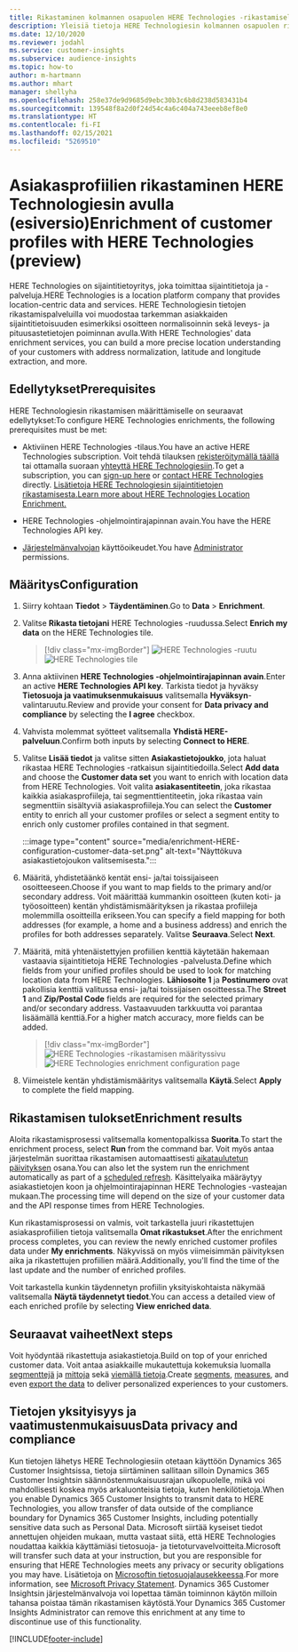 ```yaml
---
title: Rikastaminen kolmannen osapuolen HERE Technologies -rikastamisella
description: Yleisiä tietoja HERE Technologiesin kolmannen osapuolen rikastamisesta.
ms.date: 12/10/2020
ms.reviewer: jodahl
ms.service: customer-insights
ms.subservice: audience-insights
ms.topic: how-to
author: m-hartmann
ms.author: mhart
manager: shellyha
ms.openlocfilehash: 258e37de9d9685d9ebc30b3c6b8d238d583431b4
ms.sourcegitcommit: 139548f8a2d0f24d54c4a6c404a743eeeb8ef8e0
ms.translationtype: HT
ms.contentlocale: fi-FI
ms.lasthandoff: 02/15/2021
ms.locfileid: "5269510"
---
```

# <a name="enrichment-of-customer-profiles-with-here-technologies-preview"></a><span data-ttu-id="0bc58-103">Asiakasprofiilien rikastaminen HERE Technologiesin avulla (esiversio)</span><span class="sxs-lookup"><span data-stu-id="0bc58-103">Enrichment of customer profiles with HERE Technologies (preview)</span></span>

<span data-ttu-id="0bc58-104">HERE Technologies on sijaintitietoyritys, joka toimittaa sijaintitietoja ja -palveluja.</span><span class="sxs-lookup"><span data-stu-id="0bc58-104">HERE Technologies is a location platform company that provides location-centric data and services.</span></span> <span data-ttu-id="0bc58-105">HERE Technologiesin tietojen rikastamispalveluilla voi muodostaa tarkemman asiakkaiden sijaintitietoisuuden esimerkiksi osoitteen normalisoinnin sekä leveys- ja pituusastetietojen poiminnan avulla.</span><span class="sxs-lookup"><span data-stu-id="0bc58-105">With HERE Technologies' data enrichment services, you can build a more precise location understanding of your customers with address normalization, latitude and longitude extraction, and more.</span></span>

## <a name="prerequisites"></a><span data-ttu-id="0bc58-106">Edellytykset</span><span class="sxs-lookup"><span data-stu-id="0bc58-106">Prerequisites</span></span>

<span data-ttu-id="0bc58-107">HERE Technologiesin rikastamisen määrittämiselle on seuraavat edellytykset:</span><span class="sxs-lookup"><span data-stu-id="0bc58-107">To configure HERE Technologies enrichments, the following prerequisites must be met:</span></span>

- <span data-ttu-id="0bc58-108">Aktiviinen HERE Technologies -tilaus.</span><span class="sxs-lookup"><span data-stu-id="0bc58-108">You have an active HERE Technologies subscription.</span></span> <span data-ttu-id="0bc58-109">Voit tehdä tilauksen [rekisteröitymällä täällä](https://developer.here.com/sign-up?utm_medium=referral&utm_source=Microsoft-Dynamics-CI&create=Freemium-Basic) tai ottamalla suoraan [yhteyttä HERE Technologiesiin](https://developer.here.com/help?utm_medium=referral&utm_source=Microsoft-Dynamics-CI#how-can-we-help-you).</span><span class="sxs-lookup"><span data-stu-id="0bc58-109">To get a subscription, you can [sign-up here](https://developer.here.com/sign-up?utm_medium=referral&utm_source=Microsoft-Dynamics-CI&create=Freemium-Basic) or [contact HERE Technologies](https://developer.here.com/help?utm_medium=referral&utm_source=Microsoft-Dynamics-CI#how-can-we-help-you) directly.</span></span> [<span data-ttu-id="0bc58-110">Lisätietoja HERE Technologiesin sijaintitietojen rikastamisesta.</span><span class="sxs-lookup"><span data-stu-id="0bc58-110">Learn more about HERE Technologies Location Enrichment.</span></span>](https://developer.here.com/location-enrichment?cid=Dev-MicrosoftDynamics-DB-0-Dev-&utm_source=MicrosoftDynamics&utm_medium=referral&utm_campaign=Online_Dev_ReferralMicrosoft)

- <span data-ttu-id="0bc58-111">HERE Technologies -ohjelmointirajapinnan avain.</span><span class="sxs-lookup"><span data-stu-id="0bc58-111">You have the HERE Technologies API key.</span></span>

- <span data-ttu-id="0bc58-112">[Järjestelmänvalvojan](permissions.md#administrator) käyttöoikeudet.</span><span class="sxs-lookup"><span data-stu-id="0bc58-112">You have [Administrator](permissions.md#administrator) permissions.</span></span>

## <a name="configuration"></a><span data-ttu-id="0bc58-113">Määritys</span><span class="sxs-lookup"><span data-stu-id="0bc58-113">Configuration</span></span>

1. <span data-ttu-id="0bc58-114">Siirry kohtaan **Tiedot** > **Täydentäminen**.</span><span class="sxs-lookup"><span data-stu-id="0bc58-114">Go to **Data** > **Enrichment**.</span></span>

1. <span data-ttu-id="0bc58-115">Valitse **Rikasta tietojani** HERE Technologies -ruudussa.</span><span class="sxs-lookup"><span data-stu-id="0bc58-115">Select **Enrich my data** on the HERE Technologies tile.</span></span>

   > [!div class="mx-imgBorder"]
   > <span data-ttu-id="0bc58-116">![HERE Technologies -ruutu](media/HERE-tile.png "HERE Technologies -ruutu")</span><span class="sxs-lookup"><span data-stu-id="0bc58-116">![HERE Technologies tile](media/HERE-tile.png "HERE Technologies tile")</span></span>

1. <span data-ttu-id="0bc58-117">Anna aktiivinen **HERE Technologies -ohjelmointirajapinnan avain**.</span><span class="sxs-lookup"><span data-stu-id="0bc58-117">Enter an active **HERE Technologies API key**.</span></span> <span data-ttu-id="0bc58-118">Tarkista tiedot ja hyväksy **Tietosuoja ja vaatimuksenmukaisuus** valitsemalla **Hyväksyn**-valintaruutu.</span><span class="sxs-lookup"><span data-stu-id="0bc58-118">Review and provide your consent for **Data privacy and compliance** by selecting the **I agree** checkbox.</span></span> 

1. <span data-ttu-id="0bc58-119">Vahvista molemmat syötteet valitsemalla **Yhdistä HERE-palveluun**.</span><span class="sxs-lookup"><span data-stu-id="0bc58-119">Confirm both inputs by selecting **Connect to HERE**.</span></span>

1.  <span data-ttu-id="0bc58-120">Valitse **Lisää tiedot** ja valitse sitten **Asiakastietojoukko**, jota haluat rikastaa HERE Technologies -ratkaisun sijaintitiedoilla.</span><span class="sxs-lookup"><span data-stu-id="0bc58-120">Select **Add data** and choose the **Customer data set** you want to enrich with location data from HERE Technologies.</span></span> <span data-ttu-id="0bc58-121">Voit valita **asiakasentiteetin**, joka rikastaa kaikkia asiakasprofiileja, tai segmenttientiteetin, joka rikastaa vain segmenttiin sisältyviä asiakasprofiileja.</span><span class="sxs-lookup"><span data-stu-id="0bc58-121">You can select the **Customer** entity to enrich all your customer profiles or select a segment entity to enrich only customer profiles contained in that segment.</span></span>

    :::image type="content" source="media/enrichment-HERE-configuration-customer-data-set.png" alt-text="Näyttökuva asiakastietojoukon valitsemisesta.":::

1. <span data-ttu-id="0bc58-123">Määritä, yhdistetäänkö kentät ensi- ja/tai toissijaiseen osoitteeseen.</span><span class="sxs-lookup"><span data-stu-id="0bc58-123">Choose if you want to map fields to the primary and/or secondary address.</span></span> <span data-ttu-id="0bc58-124">Voit määrittää kummankin osoitteen (kuten koti- ja työosoitteen) kentän yhdistämismäärityksen ja rikastaa profiileja molemmilla osoitteilla erikseen.</span><span class="sxs-lookup"><span data-stu-id="0bc58-124">You can specify a field mapping for both addresses (for example, a home and a business address) and enrich the profiles for both addresses separately.</span></span> <span data-ttu-id="0bc58-125">Valitse **Seuraava**.</span><span class="sxs-lookup"><span data-stu-id="0bc58-125">Select **Next**.</span></span>

1. <span data-ttu-id="0bc58-126">Määritä, mitä yhtenäistettyjen profiilien kenttiä käytetään hakemaan vastaavia sijaintitietoja HERE Technologies -palvelusta.</span><span class="sxs-lookup"><span data-stu-id="0bc58-126">Define which fields from your unified profiles should be used to look for matching location data from HERE Technologies.</span></span> <span data-ttu-id="0bc58-127">**Lähiosoite 1** ja **Postinumero** ovat pakollisia kenttiä valitussa ensi- ja/tai toissijaisen osoitteessa.</span><span class="sxs-lookup"><span data-stu-id="0bc58-127">The **Street 1** and **Zip/Postal Code** fields are required for the selected primary and/or secondary address.</span></span> <span data-ttu-id="0bc58-128">Vastaavuuden tarkkuutta voi parantaa lisäämällä kenttiä.</span><span class="sxs-lookup"><span data-stu-id="0bc58-128">For a higher match accuracy, more fields can be added.</span></span>

   > [!div class="mx-imgBorder"]
   > <span data-ttu-id="0bc58-129">![HERE Technologies -rikastamisen määrityssivu](media/enrichment-HERE-configuration.png "HERE Technologies -rikastamisen määrityssivu")</span><span class="sxs-lookup"><span data-stu-id="0bc58-129">![HERE Technologies enrichment configuration page](media/enrichment-HERE-configuration.png "HERE Technologies enrichment configuration page")</span></span>

1. <span data-ttu-id="0bc58-130">Viimeistele kentän yhdistämismääritys valitsemalla **Käytä**.</span><span class="sxs-lookup"><span data-stu-id="0bc58-130">Select **Apply** to complete the field mapping.</span></span>

## <a name="enrichment-results"></a><span data-ttu-id="0bc58-131">Rikastamisen tulokset</span><span class="sxs-lookup"><span data-stu-id="0bc58-131">Enrichment results</span></span>

<span data-ttu-id="0bc58-132">Aloita rikastamisprosessi valitsemalla komentopalkissa **Suorita**.</span><span class="sxs-lookup"><span data-stu-id="0bc58-132">To start the enrichment process, select **Run** from the command bar.</span></span> <span data-ttu-id="0bc58-133">Voit myös antaa järjestelmän suorittaa rikastamisen automaattisesti [aikataulutetun päivityksen](system.md#schedule-tab) osana.</span><span class="sxs-lookup"><span data-stu-id="0bc58-133">You can also let the system run the enrichment automatically as part of a [scheduled refresh](system.md#schedule-tab).</span></span> <span data-ttu-id="0bc58-134">Käsittelyaika määräytyy asiakastietojen koon ja ohjelmointirajapinnan HERE Technologies -vasteajan mukaan.</span><span class="sxs-lookup"><span data-stu-id="0bc58-134">The processing time will depend on the size of your customer data and the API response times from HERE Technologies.</span></span>

<span data-ttu-id="0bc58-135">Kun rikastamisprosessi on valmis, voit tarkastella juuri rikastettujen asiakasprofiilien tietoja valitsemalla **Omat rikastukset**.</span><span class="sxs-lookup"><span data-stu-id="0bc58-135">After the enrichment process completes, you can review the newly enriched customer profiles data under **My enrichments**.</span></span> <span data-ttu-id="0bc58-136">Näkyvissä on myös viimeisimmän päivityksen aika ja rikastettujen profiilien määrä.</span><span class="sxs-lookup"><span data-stu-id="0bc58-136">Additionally, you'll find the time of the last update and the number of enriched profiles.</span></span>

<span data-ttu-id="0bc58-137">Voit tarkastella kunkin täydennetyn profiilin yksityiskohtaista näkymää valitsemalla **Näytä täydennetyt tiedot**.</span><span class="sxs-lookup"><span data-stu-id="0bc58-137">You can access a detailed view of each enriched profile by selecting **View enriched data**.</span></span>

## <a name="next-steps"></a><span data-ttu-id="0bc58-138">Seuraavat vaiheet</span><span class="sxs-lookup"><span data-stu-id="0bc58-138">Next steps</span></span>

<span data-ttu-id="0bc58-139">Voit hyödyntää rikastettuja asiakastietoja.</span><span class="sxs-lookup"><span data-stu-id="0bc58-139">Build on top of your enriched customer data.</span></span> <span data-ttu-id="0bc58-140">Voit antaa asiakkaille mukautettuja kokemuksia luomalla [segmenttejä](segments.md) ja [mittoja](measures.md) sekä [viemällä tietoja](export-destinations.md).</span><span class="sxs-lookup"><span data-stu-id="0bc58-140">Create [segments](segments.md), [measures](measures.md), and even [export the data](export-destinations.md) to deliver personalized experiences to your customers.</span></span>

## <a name="data-privacy-and-compliance"></a><span data-ttu-id="0bc58-141">Tietojen yksityisyys ja vaatimustenmukaisuus</span><span class="sxs-lookup"><span data-stu-id="0bc58-141">Data privacy and compliance</span></span>

<span data-ttu-id="0bc58-142">Kun tietojen lähetys HERE Technologiesiin otetaan käyttöön Dynamics 365 Customer Insightsissa, tietoja siirtäminen sallitaan silloin Dynamics 365 Customer Insightsin säännöstenmukaisuusrajan ulkopuolelle, mikä voi mahdollisesti koskea myös arkaluonteisia tietoja, kuten henkilötietoja.</span><span class="sxs-lookup"><span data-stu-id="0bc58-142">When you enable Dynamics 365 Customer Insights to transmit data to HERE Technologies, you allow transfer of data outside of the compliance boundary for Dynamics 365 Customer Insights, including potentially sensitive data such as Personal Data.</span></span> <span data-ttu-id="0bc58-143">Microsoft siirtää kyseiset tiedot annettujen ohjeiden mukaan, mutta vastaat siitä, että HERE Technologies noudattaa kaikkia käyttämiäsi tietosuoja- ja tietoturvavelvoitteita.</span><span class="sxs-lookup"><span data-stu-id="0bc58-143">Microsoft will transfer such data at your instruction, but you are responsible for ensuring that HERE Technologies meets any privacy or security obligations you may have.</span></span> <span data-ttu-id="0bc58-144">Lisätietoja on [Microsoftin tietosuojalausekkeessa](https://go.microsoft.com/fwlink/?linkid=396732).</span><span class="sxs-lookup"><span data-stu-id="0bc58-144">For more information, see [Microsoft Privacy Statement](https://go.microsoft.com/fwlink/?linkid=396732).</span></span>
<span data-ttu-id="0bc58-145">Dynamics 365 Customer Insightsin järjestelmänvalvoja voi lopettaa tämän toiminnon käytön milloin tahansa poistaa tämän rikastamisen käytöstä.</span><span class="sxs-lookup"><span data-stu-id="0bc58-145">Your Dynamics 365 Customer Insights Administrator can remove this enrichment at any time to discontinue use of this functionality.</span></span>


[!INCLUDE[footer-include](../includes/footer-banner.md)]